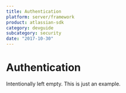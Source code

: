 ```yaml
---
title: Authentication
platform: server/framework
product: atlassian-sdk
category: devguide
subcategory: security
date: "2017-10-30"
---
```

# Authentication

Intentionally left empty. This is just an example.

